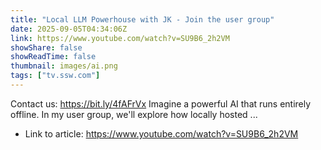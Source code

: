 ```yaml
---
title: "Local LLM Powerhouse with JK - Join the user group"
date: 2025-09-05T04:34:06Z
link: https://www.youtube.com/watch?v=SU9B6_2h2VM
showShare: false
showReadTime: false
thumbnail: images/ai.png
tags: ["tv.ssw.com"]
---
```

Contact us: https://bit.ly/4fAFrVx Imagine a powerful AI that runs entirely offline. In my user group, we'll explore how locally hosted ...

- Link to article: https://www.youtube.com/watch?v=SU9B6_2h2VM